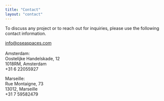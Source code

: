 ```yaml
---
title: "Contact"
layout: "contact"
---
```


To discuss any project or to reach out for inquiries, please use the following contact information.

info@oseaspaces.com  
‍  
Amsterdam:  
Oostelijke Handelskade, 12  
1018RM, Amsterdam  
+31 6 22055927

Marseille:  
Rue Montaigne, 73  
13012, Marseille  
+31 7 59582479
